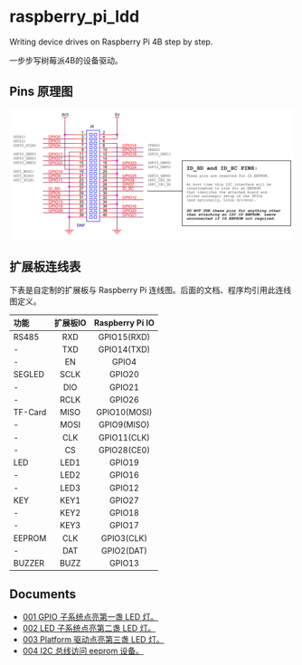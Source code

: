 # raspberry_pi_ldd
Writing device drives on Raspberry Pi 4B step by step.

一步步写树莓派4B的设备驱动。

## Pins 原理图

![Alt text](./Image/001_Shematic_RPI_40_Pin.png?raw=true "Raspberry Pi 4B Pins")

## 扩展板连线表

下表是自定制的扩展板与 Raspberry Pi 连线图。后面的文档、程序均引用此连线图定义。

| 功能 | 扩展板IO | Raspberry Pi IO |
| :-----| :----: | :----: |
| RS485  | RXD   | GPIO15(RXD) |
| -      | TXD   | GPIO14(TXD) |
| -      | EN    | GPIO4 |
| SEGLED | SCLK  | GPIO20 |
| -      | DIO   | GPIO21 |
| -      | RCLK  | GPIO26 |
| TF-Card | MISO | GPIO10(MOSI) |
| -      | MOSI  | GPIO9(MISO) |
| -      | CLK   | GPIO11(CLK) |
| -      | CS    | GPIO28(CE0) |
| LED    | LED1  | GPIO19 |
| -      | LED2  | GPIO16 |
| -      | LED3  | GPIO12 |
| KEY    | KEY1  | GPIO27 |
| -      | KEY2  | GPIO18 |
| -      | KEY3  | GPIO17 |
| EEPROM | CLK   | GPIO3(CLK) |
| -      | DAT   | GPIO2(DAT) |
| BUZZER | BUZZ  | GPIO13 |

## Documents

* [001  GPIO 子系统点亮第一盏 LED 灯。](Documents/001_Lighting_first_led.md)
* [002  LED 子系统点亮第二盏 LED 灯。](Documents/002_Lighting_another_led.md)
* [003  Platform 驱动点亮第三盏 LED 灯。](Documents/003_Lighting_third_led.md)
* [004  I2C 总线访问 eeprom 设备。](Documents/004_i2c_bus.md)

